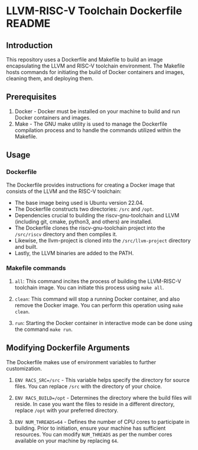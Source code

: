 # LLVM-RISC-V Toolchain Dockerfile README

## Introduction

This repository uses a Dockerfile and Makefile to build an image encapsulating the LLVM and RISC-V toolchain environment. The Makefile hosts commands for initiating the build of Docker containers and images, cleaning them, and deploying them.

## Prerequisites

1. Docker - Docker must be installed on your machine to build and run Docker containers and images.
2. Make - The GNU make utility is used to manage the Dockerfile compilation process and to handle the commands utilized within the Makefile.

## Usage

### Dockerfile

The Dockerfile provides instructions for creating a Docker image that consists of the LLVM and the RISC-V toolchain:

- The base image being used is Ubuntu version 22.04.
- The Dockerfile constructs two directories: `/src` and `/opt`.
- Dependencies crucial to building the riscv-gnu-toolchain and LLVM (including git, cmake, python3, and others) are installed.
- The Dockerfile clones the riscv-gnu-toolchain project into the `/src/riscv` directory and then compiles it.
- Likewise, the llvm-project is cloned into the `/src/llvm-project` directory and built.
- Lastly, the LLVM binaries are added to the PATH.

### Makefile commands

1. `all`: This command incites the process of building the LLVM-RISC-V toolchain image. You can initiate this process using `make all`.

2. `clean`: This command will stop a running Docker container, and also remove the Docker image. You can perform this operation using `make clean`.

3. `run`: Starting the Docker container in interactive mode can be done using the command `make run`.

## Modifying Dockerfile Arguments

The Dockerfile makes use of environment variables to further customization. 

1. `ENV RACS_SRC=/src` - This variable helps specify the directory for source files. You can replace `/src` with the directory of your choice. 

2. `ENV RACS_BUILD=/opt` - Determines the directory where the build files will reside. In case you want the files to reside in a different directory, replace `/opt` with your preferred directory. 

3. `ENV NUM_THREADS=64` - Defines the number of CPU cores to participate in building. Prior to initiation, ensure your machine has sufficient resources. You can modify `NUM_THREADS` as per the number cores available on your machine by replacing `64`.
